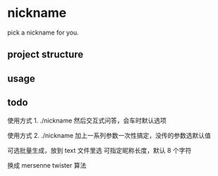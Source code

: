 # nickname

pick a nickname for you.

## project structure

## usage

## todo

使用方式 1. ./nickname 然后交互式问答，会车时默认选项

使用方式 2. ./nickname 加上一系列参数一次性搞定，没传的参数选默认值

可选批量生成，放到 text 文件里选
可指定昵称长度，默认 8 个字符

换成 mersenne twister 算法
